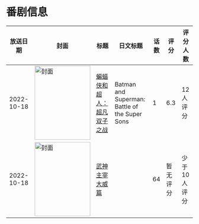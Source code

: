 # 番剧信息

|放送日期|封面|标题|日文标题|话数|评分|评分人数|
|---|---|---|---|---|---|---|
|2022-10-18|<img src="//lain.bgm.tv/pic/cover/c/9a/16/398542_9Azn3.jpg" alt="封面" style="width:150px;height:200px;object-fit:cover;">|[蝙蝠侠和超人：超凡双子之战](https://bangumi.tv/subject/398542)|Batman and Superman: Battle of the Super Sons|1|6.3|12人评分|
|2022-10-18|<img src="//lain.bgm.tv/pic/cover/c/77/7e/466778_SpN7I.jpg" alt="封面" style="width:150px;height:200px;object-fit:cover;">|[武神主宰 大威篇](https://bangumi.tv/subject/466778)||64|暂无评分|少于10人评分|
